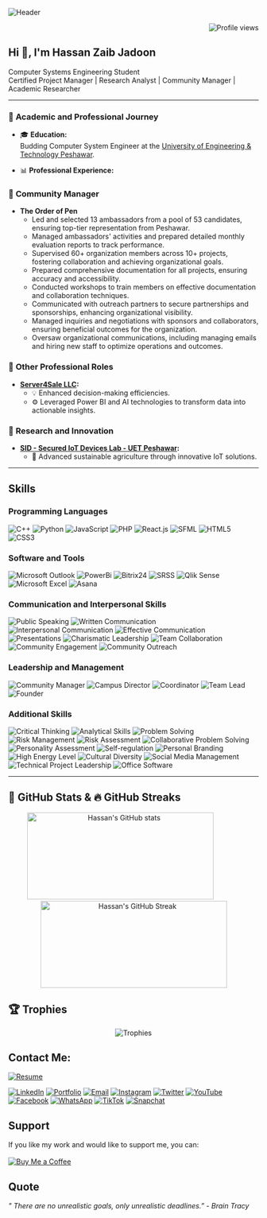 ![Header](https://github.com/hzjadoon/hzjadoon/blob/main/DESIGN.png)
<!-- Profile Views Badge -->

<p align="right">
  <img src="https://komarev.com/ghpvc/?username=hassanzaibjadoon&label=Profile%20views&color=0e75b6&style=flat" alt="Profile views" />
</p>

## Hi 👋, I'm Hassan Zaib Jadoon
Computer Systems Engineering Student  
Certified Project Manager | Research Analyst | Community Manager | Academic Researcher  

---

### 📘 **Academic and Professional Journey**
- 🎓 **Education:**  
  Budding Computer System Engineer at the [University of Engineering & Technology Peshawar](http://www.uetpeshawar.edu.pk/).
  
- 📊 **Professional Experience:**  

### 🤝 **Community Manager**  

- **The Order of Pen**  
  - Led and selected 13 ambassadors from a pool of 53 candidates, ensuring top-tier representation from Peshawar.  
  - Managed ambassadors' activities and prepared detailed monthly evaluation reports to track performance.  
  - Supervised 60+ organization members across 10+ projects, fostering collaboration and achieving organizational goals.  
  - Prepared comprehensive documentation for all projects, ensuring accuracy and accessibility.  
  - Conducted workshops to train members on effective documentation and collaboration techniques.  
  - Communicated with outreach partners to secure partnerships and sponsorships, enhancing organizational visibility.  
  - Managed inquiries and negotiations with sponsors and collaborators, ensuring beneficial outcomes for the organization.  
  - Oversaw organizational communications, including managing emails and hiring new staff to optimize operations and outcomes.  

### 💼 **Other Professional Roles**  

- **[Server4Sale LLC](https://www.server4sale.com/):**  
  - 💡 Enhanced decision-making efficiencies.  
  - ⚙️ Leveraged Power BI and AI technologies to transform data into actionable insights.  

### 🌿 **Research and Innovation**  

- **[SID - Secured IoT Devices Lab - UET Peshawar](http://www.uetpeshawar.edu.pk/):**  
  - 🌱 Advanced sustainable agriculture through innovative IoT solutions.  

---



## Skills

### Programming Languages
  ![C++](https://img.shields.io/badge/C%2B%2B-00599C?style=for-the-badge&logo=c%2B%2B&logoColor=white)
  ![Python](https://img.shields.io/badge/Python-3776AB?style=for-the-badge&logo=python&logoColor=white)
  ![JavaScript](https://img.shields.io/badge/JavaScript-F7DF1E?style=for-the-badge&logo=javascript&logoColor=black)
  ![PHP](https://img.shields.io/badge/PHP-777BB4?style=for-the-badge&logo=php&logoColor=white)
  ![React.js](https://img.shields.io/badge/React-20232A?style=for-the-badge&logo=react&logoColor=61DAFB)
  ![SFML](https://img.shields.io/badge/SFML-00599C?style=for-the-badge&logo=SFML&logoColor=white)
  ![HTML5](https://img.shields.io/badge/HTML5-E34F26?style=for-the-badge&logo=html5&logoColor=white)
  ![CSS3](https://img.shields.io/badge/CSS3-1572B6?style=for-the-badge&logo=css3&logoColor=white)

### Software and Tools
  ![Microsoft Outlook](https://img.shields.io/badge/Microsoft%20Outlook-0078D4?style=for-the-badge&logo=microsoft-outlook&logoColor=white)
  ![PowerBi](https://img.shields.io/badge/PowerBI-F2C811?style=for-the-badge&logo=power-bi&logoColor=black)
  ![Bitrix24](https://img.shields.io/badge/Bitrix24-00AEEF?style=for-the-badge&logo=bitrix24&logoColor=white)
  ![SRSS](https://img.shields.io/badge/SRSS-00AEEF?style=for-the-badge&logo=data-visualization&logoColor=white)
  ![Qlik Sense](https://img.shields.io/badge/Qlik%20Sense-46A149?style=for-the-badge&logo=qlik&logoColor=white)
  ![Microsoft Excel](https://img.shields.io/badge/Microsoft%20Excel-217346?style=for-the-badge&logo=microsoft-excel&logoColor=white)
  ![Asana](https://img.shields.io/badge/Asana-273347?style=for-the-badge&logo=asana&logoColor=white)

### Communication and Interpersonal Skills
  ![Public Speaking](https://img.shields.io/badge/Public%20Speaking-FF6347?style=for-the-badge&logo=public-speaking&logoColor=white)
  ![Written Communication](https://img.shields.io/badge/Written%20Communication-4682B4?style=for-the-badge&logo=communication&logoColor=white)
  ![Interpersonal Communication](https://img.shields.io/badge/Interpersonal%20Communication-FFD700?style=for-the-badge&logo=communication&logoColor=black)
  ![Effective Communication](https://img.shields.io/badge/Effective%20Communication-32CD32?style=for-the-badge&logo=communication&logoColor=black)
  ![Presentations](https://img.shields.io/badge/Presentations-DC143C?style=for-the-badge&logo=presentations&logoColor=white)
  ![Charismatic Leadership](https://img.shields.io/badge/Charismatic%20Leadership-4B0082?style=for-the-badge&logo=leadership&logoColor=white)
  ![Team Collaboration](https://img.shields.io/badge/Team%20Collaboration-2E8B57?style=for-the-badge&logo=team-collaboration&logoColor=white)
  ![Community Engagement](https://img.shields.io/badge/Community%20Engagement-8A2BE2?style=for-the-badge&logo=community&logoColor=white)
  ![Community Outreach](https://img.shields.io/badge/Community%20Outreach-FF4500?style=for-the-badge&logo=community-outreach&logoColor=white)

### Leadership and Management
![Community Manager](https://img.shields.io/badge/Community%20Manager-FFA500?style=for-the-badge&logo=community-manager&logoColor=black)
![Campus Director](https://img.shields.io/badge/Campus%20Director-20B2AA?style=for-the-badge&logo=campus&logoColor=white)
![Coordinator](https://img.shields.io/badge/Coordinator-FF1493?style=for-the-badge&logo=coordinator&logoColor=white)
![Team Lead](https://img.shields.io/badge/Team%20Lead-00BFFF?style=for-the-badge&logo=team-lead&logoColor=white)
![Founder](https://img.shields.io/badge/Founder-FF6347?style=for-the-badge&logo=founder&logoColor=white)

### Additional Skills
  ![Critical Thinking](https://img.shields.io/badge/Critical%20Thinking-483D8B?style=for-the-badge&logo=thinking&logoColor=white)
  ![Analytical Skills](https://img.shields.io/badge/Analytical%20Skills-8B0000?style=for-the-badge&logo=analytics&logoColor=white)
  ![Problem Solving](https://img.shields.io/badge/Problem%20Solving-FFD700?style=for-the-badge&logo=problem-solving&logoColor=black)
  ![Risk Management](https://img.shields.io/badge/Risk%20Management-4B0082?style=for-the-badge&logo=risk-management&logoColor=white)
  ![Risk Assessment](https://img.shields.io/badge/Risk%20Assessment-20B2AA?style=for-the-badge&logo=risk&logoColor=white)
  ![Collaborative Problem Solving](https://img.shields.io/badge/Collaborative%20Problem%20Solving-32CD32?style=for-the-badge&logo=problem-solving&logoColor=black)
  ![Personality Assessment](https://img.shields.io/badge/Personality%20Assessment-FF4500?style=for-the-badge&logo=assessment&logoColor=white)
  ![Self-regulation](https://img.shields.io/badge/Self-regulation-8A2BE2?style=for-the-badge&logo=self-regulation&logoColor=white)
  ![Personal Branding](https://img.shields.io/badge/Personal%20Branding-DC143C?style=for-the-badge&logo=branding&logoColor=white)
  ![High Energy Level](https://img.shields.io/badge/High%20Energy%20Level-FF6347?style=for-the-badge&logo=energy&logoColor=white)
  ![Cultural Diversity](https://img.shields.io/badge/Cultural%20Diversity-4682B4?style=for-the-badge&logo=cultural-diversity&logoColor=white)
  ![Social Media Management](https://img.shields.io/badge/Social%20Media%20Management-00BFFF?style=for-the-badge&logo=social-media&logoColor=white)
  ![Technical Project Leadership](https://img.shields.io/badge/Technical%20Project%20Leadership-DC143C?style=for-the-badge&logo=leadership&logoColor=white)
  ![Office Software](https://img.shields.io/badge/Office%20Software-4B0082?style=for-the-badge&logo=office-software&logoColor=white)

---




## 🌟 **GitHub Stats & 🔥 GitHub Streaks**
<div style="text-align: center;">
  <img src="https://github-readme-stats.vercel.app/api?username=hassanzaibjadoon&show_icons=true&theme=radical" alt="Hassan's GitHub stats" width="375" height="175" />
  <img src="https://www.transparenttextures.com/patterns/white-concrete.png" alt="" width="50" height="1" />
  <img src="https://github-readme-streak-stats.herokuapp.com/?user=hassanzaibjadoon&theme=radical" alt="Hassan's GitHub Streak" width="375" height="175" />
</div>




## 🏆 Trophies
<div align="center">
  <img src="https://github-profile-trophy.vercel.app/?username=hassanzaibjadoon&theme=radical" alt="Trophies" />
</div>

## Contact Me:
  [![Resume](https://img.shields.io/badge/Resume-000000?style=for-the-badge&logo=About.me&logoColor=white)](https://www.linkedin.com/in/hassanzaibjadoon/overlay/1720698761025/single-media-viewer/?type=DOCUMENT&profileId=ACoAAEBniMUBrUQwFDsDt3ljorZtb3aidJ77DCs)

  [![LinkedIn](https://img.shields.io/badge/LinkedIn-0077B5?style=for-the-badge&logo=linkedin&logoColor=white)](https://www.linkedin.com/in/hassanzaibjadoon)
  [![Portfolio](https://img.shields.io/badge/Portfolio-000000?style=for-the-badge&logo=About.me&logoColor=white)](https://hzjadoon.github.io/Portfolio/)
  [![Email](https://img.shields.io/badge/Email-D14836?style=for-the-badge&logo=gmail&logoColor=white)](mailto:hassanzaibjadoon2004@gmail.com)
  [![Instagram](https://img.shields.io/badge/Instagram-E4405F?style=for-the-badge&logo=instagram&logoColor=white)](https://www.instagram.com/hassanzaibjadoon/)
  [![Twitter](https://img.shields.io/badge/Twitter-1DA1F2?style=for-the-badge&logo=twitter&logoColor=white)](https://twitter.com/techspirator)
  [![YouTube](https://img.shields.io/badge/YouTube-FF0000?style=for-the-badge&logo=youtube&logoColor=white)](https://www.youtube.com/@hassanzaibjadoon)
  [![Facebook](https://img.shields.io/badge/Facebook-1877F2?style=for-the-badge&logo=facebook&logoColor=white)](https://facebook.com/hassanzaibjadoon2004)
  [![WhatsApp](https://img.shields.io/badge/WhatsApp-25D366?style=for-the-badge&logo=whatsapp&logoColor=white)](https://wa.me/3119541429)
  [![TikTok](https://img.shields.io/badge/TikTok-000000?style=for-the-badge&logo=tiktok&logoColor=white)](https://www.tiktok.com/@techspirator)
  [![Snapchat](https://img.shields.io/badge/Snapchat-FFFC00?style=for-the-badge&logo=snapchat&logoColor=white)](https://www.snapchat.com/add/hzjadoon2004)

## Support
If you like my work and would like to support me, you can:
<br><br>
[![Buy Me a Coffee](https://img.shields.io/badge/Buy%20Me%20A%20Coffee-FCC624?style=for-the-badge&logo=buy-me-a-coffee&logoColor=black)](https://buymeacoffee.com/hzjadoon)

## Quote
_" There are no unrealistic goals, only unrealistic deadlines.” - Brain Tracy_

